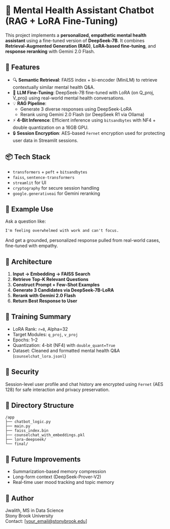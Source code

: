 # 🧠 Mental Health Assistant Chatbot (RAG + LoRA Fine-Tuning)

This project implements a **personalized, empathetic mental health assistant** using a fine-tuned version of **DeepSeek-7B**. It combines **Retrieval-Augmented Generation (RAG)**, **LoRA-based fine-tuning**, and **response reranking** with Gemini 2.0 Flash.

## 🔧 Features

- 🔍 **Semantic Retrieval**: FAISS index + bi-encoder (MiniLM) to retrieve contextually similar mental health Q&A.
- 🧠 **LLM Fine-Tuning**: DeepSeek-7B fine-tuned with LoRA (on Q_proj, V_proj) using real-world mental health conversations.
- 💡 **RAG Pipeline**:
  - Generate 3 diverse responses using DeepSeek-LoRA
  - Rerank using Gemini 2.0 Flash (or DeepSeek R1 via Ollama)
- ⚡ **4-Bit Inference**: Efficient inference using `bitsandbytes` with NF4 + double quantization on a 16GB GPU.
- 🔒 **Session Encryption**: AES-based `Fernet` encryption used for protecting user data in Streamlit sessions.

## 📦 Tech Stack

- `transformers` + `peft` + `bitsandbytes`
- `faiss`, `sentence-transformers`
- `streamlit` for UI
- `cryptography` for secure session handling
- `google.generativeai` for Gemini reranking

## 🧪 Example Use

Ask a question like:

```txt
I'm feeling overwhelmed with work and can't focus.
```

And get a grounded, personalized response pulled from real-world cases, fine-tuned with empathy.

## 🧠 Architecture

1. **Input → Embedding → FAISS Search**
2. **Retrieve Top-K Relevant Questions**
3. **Construct Prompt + Few-Shot Examples**
4. **Generate 3 Candidates via DeepSeek-7B-LoRA**
5. **Rerank with Gemini 2.0 Flash**
6. **Return Best Response to User**

## 🚀 Training Summary

- LoRA Rank: `r=8`, Alpha=32
- Target Modules: `q_proj`, `v_proj`
- Epochs: 1–2
- Quantization: 4-bit (NF4) with `double_quant=True`
- Dataset: Cleaned and formatted mental health Q&A (`counselchat_lora.jsonl`)

## 🔐 Security

Session-level user profile and chat history are encrypted using `Fernet` (AES 128) for safe interaction and privacy preservation.

## 📂 Directory Structure

```
/app
├── chatbot_logic.py
├── main.py
├── faiss_index.bin
├── counselchat_with_embeddings.pkl
├── lora-deepseek/
└── final/
```

## 📌 Future Improvements

- Summarization-based memory compression
- Long-form context (DeepSeek-Prover-V2)
- Real-time user mood tracking and topic memory

## 🙋 Author

Jwalith, MS in Data Science  
Stony Brook University  
Contact: [your_email@stonybrook.edu]